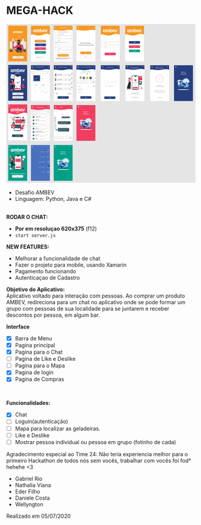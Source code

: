 # MEGA-HACK

![MegaHack](megahack.png)

* Desafio AMBEV
* Linguagem: Python, Java e C# <br><br>

**RODAR O CHAT:**
- **Por em resoluçao 620x375** (f12)
- `start server.js`

**NEW FEATURES:**
- Melhorar a funcionalidade de chat
- Fazer o projeto para mobile, usando Xamarin
- Pagamento funcionando
- Autenticaçao de Cadastro

**Objetivo do Aplicativo:** <br> 
Aplicativo voltado para interação com pessoas. Ao comprar um produto AMBEV, redireciona para um chat no aplicativo onde se pode formar um grupo com pessoas de sua localidade para se juntarem e receber descontos por pessoa, em algum bar.
<br>

**Interface**
- [x] Barra de Menu
- [x] Pagina principal
- [x] Pagina para o Chat
- [ ] Pagina de Like e Deslike
- [ ] Pagina para o Mapa
- [x] Pagina de login
- [x] Pagina de Compras
<br>

**Funcionalidades:** <br>
- [x] Chat
- [ ] Loguin(autenticação)
- [ ] Mapa para localizar as geladeiras.
- [ ] Like e Deslike 
- [ ] Mostrar pessoa individual ou pessoa em grupo (fotinho de cada)

Agradecimento especial ao Time 24:
Não teria experiencia melhor para o primeiro Hackathon de todos nós sem vocês, trabalhar com vocês foi fod* hehehe <3
- Gabriel Rio
- Nathalia Viana
- Eder Filho
- Daniele Costa
- Wellyngton

Realizado em 05/07/2020
